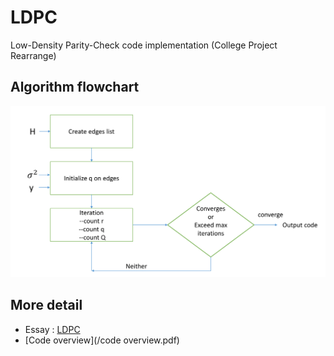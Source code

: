 # LDPC
Low-Density Parity-Check code implementation (College Project Rearrange)

## Algorithm flowchart

![flowchart](data/flowchart.png)

## More detail

* Essay : [LDPC](essay/LDPC1.pdf)
* [Code overview](/code overview.pdf)

